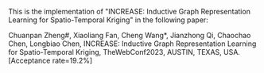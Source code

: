 This is the implementation of "INCREASE: Inductive Graph Representation Learning for Spatio-Temporal Kriging" in the following paper:

Chuanpan Zheng#, Xiaoliang Fan, Cheng Wang*, Jianzhong Qi, Chaochao Chen, Longbiao Chen, INCREASE: Inductive Graph Representation Learning for Spatio-Temporal Kriging, TheWebConf2023, AUSTIN, TEXAS, USA.[Acceptance rate=19.2%]

